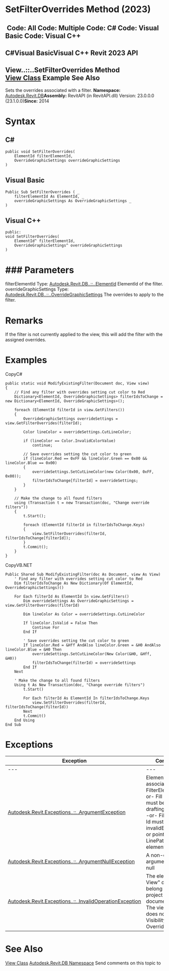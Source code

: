 # SetFilterOverrides Method (2023)

﻿
 Code: All Code: Multiple Code: C# Code: Visual Basic Code: Visual C++   
---  
C#Visual BasicVisual C++
Revit 2023 API  
---  
View..::..SetFilterOverrides Method   
[View Class](fb92a4e7-f3a7-ef14-e631-342179b18de9.md "View Class") Example See Also  
---  
Sets the overrides associated with a filter. 
**Namespace:** [Autodesk.Revit.DB](87546ba7-461b-c646-cbb1-2cb8f5bff8b2.md "Autodesk.Revit.DB Namespace")**Assembly:** RevitAPI (in RevitAPI.dll) Version: 23.0.0.0 (23.1.0.0)**Since:** 2014 
# Syntax
C#  
---  
```text
public void SetFilterOverrides(
	ElementId filterElementId,
	OverrideGraphicSettings overrideGraphicSettings
)
```
  
Visual Basic  
---  
```text
Public Sub SetFilterOverrides ( _
	filterElementId As ElementId, _
	overrideGraphicSettings As OverrideGraphicSettings _
)
```
  
Visual C++  
---  
```text
public:
void SetFilterOverrides(
	ElementId^ filterElementId, 
	OverrideGraphicSettings^ overrideGraphicSettings
)
```
  
# ### Parameters
filterElementId
    Type: [Autodesk.Revit.DB..::..ElementId](44f3f7b1-3229-3404-93c9-dc5e70337dd6.md "ElementId Class") ElementId of the filter. 
overrideGraphicSettings
    Type: [Autodesk.Revit.DB..::..OverrideGraphicSettings](eb2bd6b6-b7b2-5452-2070-2dbadb9e068a.md "OverrideGraphicSettings Class") The overrides to apply to the filter. 
# Remarks
If the filter is not currently applied to the view, this will add the filter with the assigned overrides. 
# Examples
CopyC#
```text
public static void ModifyExistingFilter(Document doc, View view)
{
    // Find any filter with overrides setting cut color to Red
    Dictionary<ElementId, OverrideGraphicSettings> filterIdsToChange = new Dictionary<ElementId, OverrideGraphicSettings>();

    foreach (ElementId filterId in view.GetFilters())
    {
        OverrideGraphicSettings overrideSettings = view.GetFilterOverrides(filterId);

        Color lineColor = overrideSettings.CutLineColor;

        if (lineColor == Color.InvalidColorValue)
            continue;

        // Save overrides setting the cut color to green
        if (lineColor.Red == 0xFF && lineColor.Green == 0x00 && lineColor.Blue == 0x00)
        {
            overrideSettings.SetCutLineColor(new Color(0x00, 0xFF, 0x00));
            filterIdsToChange[filterId] = overrideSettings;
        }
    }

    // Make the change to all found filters
    using (Transaction t = new Transaction(doc, "Change override filters"))
    {
        t.Start();

        foreach (ElementId filterId in filterIdsToChange.Keys)
        {
            view.SetFilterOverrides(filterId, filterIdsToChange[filterId]);
        }
        t.Commit();
    }
}
```

CopyVB.NET
```text
Public Shared Sub ModifyExistingFilter(doc As Document, view As View)
    ' Find any filter with overrides setting cut color to Red
    Dim filterIdsToChange As New Dictionary(Of ElementId, OverrideGraphicSettings)()

    For Each filterId As ElementId In view.GetFilters()
        Dim overrideSettings As OverrideGraphicSettings = view.GetFilterOverrides(filterId)

        Dim lineColor As Color = overrideSettings.CutLineColor

        If lineColor.IsValid = False Then
            Continue For
        End If

        ' Save overrides setting the cut color to green
        If lineColor.Red = &Hff AndAlso lineColor.Green = &H0 AndAlso lineColor.Blue = &H0 Then
            overrideSettings.SetCutLineColor(New Color(&H0, &Hff, &H0))
            filterIdsToChange(filterId) = overrideSettings
        End If
    Next

    ' Make the change to all found filters
    Using t As New Transaction(doc, "Change override filters")
        t.Start()

        For Each filterId As ElementId In filterIdsToChange.Keys
            view.SetFilterOverrides(filterId, filterIdsToChange(filterId))
        Next
        t.Commit()
    End Using
End Sub
```

# Exceptions
| Exception | Condition |
| --- | --- |
| --- | --- |
| [Autodesk.Revit.Exceptions..::..ArgumentException](2e6e4206-97a8-dd4b-df5d-4269f4bb6088.md "ArgumentException Class") | ElementId is not associated with a FilterElement. -or- Fill pattern must be a drafting pattern. -or- Fill pattern Id must be invalidElementId or point to a LinePattern element. |
| [Autodesk.Revit.Exceptions..::..ArgumentNullException](631e1424-60f4-929b-4e52-dda9dcd26316.md "ArgumentNullException Class") | A non-optional argument was null |
| [Autodesk.Revit.Exceptions..::..InvalidOperationException](9e715f03-3884-e539-4dd6-8d7545733adc.md "InvalidOperationException Class") | The element "this View" does not belong to a project document. -or- The view type does not support Visibility/Graphics Overriddes. |

# See Also
[View Class](fb92a4e7-f3a7-ef14-e631-342179b18de9.md "View Class")
[Autodesk.Revit.DB Namespace](87546ba7-461b-c646-cbb1-2cb8f5bff8b2.md "Autodesk.Revit.DB Namespace")
Send comments on this topic to 